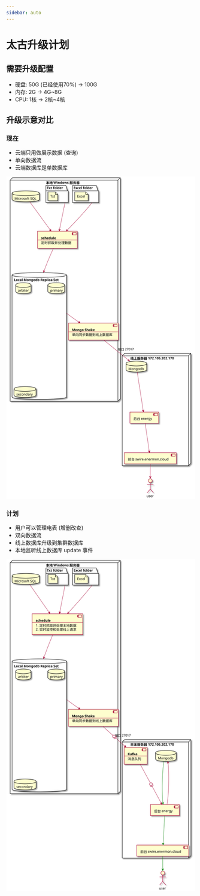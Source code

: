 ```yaml
---
sidebar: auto
---
```


# 太古升级计划

## 需要升级配置
- 硬盘: 50G (已经使用70%) -> 100G
- 内存: 2G -> 4G~8G
- CPU: 1核 -> 2核~4核

## 升级示意对比

### 现在

- 云端只用做展示数据 (查询)
- 单向数据流
- 云端数据库是单数据库

![Now pu](/now.svg)

### 计划

- 用户可以管理电表 (增删改查)
- 双向数据流
- 线上数据库升级到集群数据库
- 本地监听线上数据库 update 事件

![End pu](/end.svg)